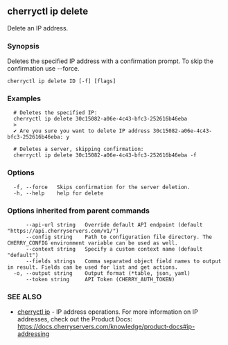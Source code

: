 ## cherryctl ip delete

Delete an IP address.

### Synopsis

Deletes the specified IP address with a confirmation prompt. To skip the confirmation use --force.

```
cherryctl ip delete ID [-f] [flags]
```

### Examples

```
  # Deletes the specified IP:
  cherryctl ip delete 30c15082-a06e-4c43-bfc3-252616b46eba
  >
  ✔ Are you sure you want to delete IP address 30c15082-a06e-4c43-bfc3-252616b46eba: y
  		
  # Deletes a server, skipping confirmation:
  cherryctl ip delete 30c15082-a06e-4c43-bfc3-252616b46eba -f
```

### Options

```
  -f, --force   Skips confirmation for the server deletion.
  -h, --help    help for delete
```

### Options inherited from parent commands

```
      --api-url string   Override default API endpoint (default "https://api.cherryservers.com/v1/")
      --config string    Path to configuration file directory. The CHERRY_CONFIG environment variable can be used as well.
      --context string   Specify a custom context name (default "default")
      --fields strings   Comma separated object field names to output in result. Fields can be used for list and get actions.
  -o, --output string    Output format (*table, json, yaml)
      --token string     API Token (CHERRY_AUTH_TOKEN)
```

### SEE ALSO

* [cherryctl ip](cherryctl_ip.md)	 - IP address operations. For more information on IP addresses, check out the Product Docs: https://docs.cherryservers.com/knowledge/product-docs#ip-addressing

